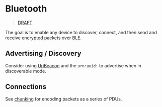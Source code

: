 # Bluetooth

> [DRAFT](https://github.com/telehash/telehash.org/labels/draft)

The goal is to enable any device to discover, connect, and then send and receive encrypted packets over BLE.

## Advertising / Discovery

Consider using [UriBeacon](https://github.com/google/uribeacon/tree/master/specification) and the `urn:uuid:` to advertise when in discoverable mode.

## Connections

See [chunking](../chunking.md) for encoding packets as a series of PDUs.
